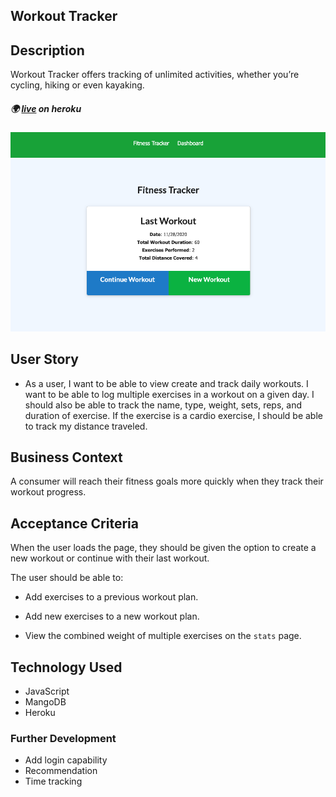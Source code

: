 ## Workout Tracker

## Description

Workout Tracker offers tracking of unlimited activities, whether you’re cycling, hiking or even kayaking.

##### :earth_africa:  [live](https://stormy-mountain-83972.herokuapp.com/) on heroku

![Front Page](accets/application.png)
## User Story

* As a user, I want to be able to view create and track daily workouts. I want to be able to log multiple exercises in a workout on a given day. I should also be able to track the name, type, weight, sets, reps, and duration of exercise. If the exercise is a cardio exercise, I should be able to track my distance traveled.

## Business Context

A consumer will reach their fitness goals more quickly when they track their workout progress.

## Acceptance Criteria

When the user loads the page, they should be given the option to create a new workout or continue with their last workout.

The user should be able to:

  * Add exercises to a previous workout plan.

  * Add new exercises to a new workout plan.

  * View the combined weight of multiple exercises on the `stats` page.

## Technology Used 

* JavaScript
* MangoDB
* Heroku

### Further Development

* Add login capability
* Recommendation
* Time tracking
